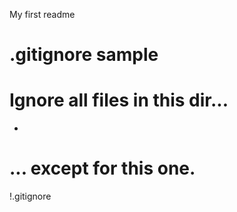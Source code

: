 My first readme




# .gitignore sample
# Ignore all files in this dir...
*

# ... except for this one.
!.gitignore
